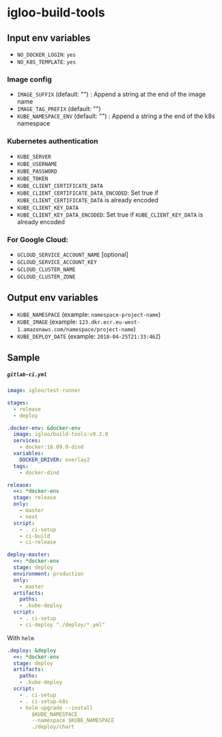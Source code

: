 
# igloo-build-tools

## Input env variables

- `NO_DOCKER_LOGIN`: `yes`
- `NO_K8S_TEMPLATE`: `yes`

### Image config

- `IMAGE_SUFFIX` (default: "") : Append a string at the end of the image name
- `IMAGE_TAG_PREFIX` (default: "")
- `KUBE_NAMESPACE_ENV` (default: "") : Append a string a the end of the k8s namespace

### Kubernetes authentication

- `KUBE_SERVER`
- `KUBE_USERNAME`
- `KUBE_PASSWORD`
- `KUBE_TOKEN`
- `KUBE_CLIENT_CERTIFICATE_DATA`
- `KUBE_CLIENT_CERTIFICATE_DATA_ENCODED`: Set true if `KUBE_CLIENT_CERTIFICATE_DATA` is already encoded
- `KUBE_CLIENT_KEY_DATA`
- `KUBE_CLIENT_KEY_DATA_ENCODED`: Set true if `KUBE_CLIENT_KEY_DATA` is already encoded

### For Google Cloud:
- `GCLOUD_SERVICE_ACCOUNT_NAME` [optional]
- `GCLOUD_SERVICE_ACCOUNT_KEY`
- `GCLOUD_CLUSTER_NAME`
- `GCLOUD_CLUSTER_ZONE`

## Output env variables

- `KUBE_NAMESPACE` (example: `namespace-project-name`)
- `KUBE_IMAGE` (example: `123.dkr.ecr.eu-west-1.amazonaws.com/namespace/project-name`)
- `KUBE_DEPLOY_DATE` (example: `2018-04-25T21:33:46Z`)

## Sample

##### `gitlab-ci.yml`

```yaml
image: igloo/test-runner

stages:
  - release
  - deploy

.docker-env: &docker-env
  image: igloo/build-tools:v0.2.0
  services:
    - docker:18.09.0-dind
  variables:
    DOCKER_DRIVER: overlay2
  tags:
    - docker-dind

release:
  <<: *docker-env
  stage: release
  only:
    - master
    - next
  script:
    - . ci-setup
    - ci-build
    - ci-release

deploy-master:
  <<: *docker-env
  stage: deploy
  environment: production
  only:
    - master
  artifacts:
    paths:
    - .kube-deploy
  script:
    - . ci-setup
    - ci-deploy "./deploy/*.yml"
```

With `helm`
```yaml
.deploy: &deploy
  <<: *docker-env
  stage: deploy
  artifacts:
    paths:
    - .kube-deploy
  script:
    - . ci-setup
    - . ci-setup-k8s
    - helm upgrade --install
        $KUBE_NAMESPACE
        --namespace $KUBE_NAMESPACE
        ./deploy/chart
```
